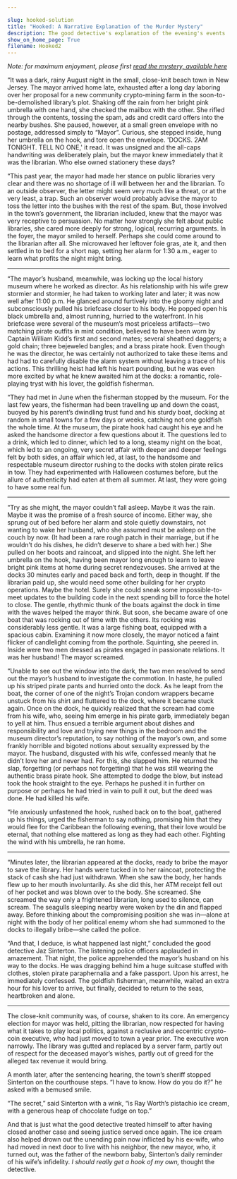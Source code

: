 ```yaml
---

slug: hooked-solution
title: "Hooked: A Narrative Explanation of the Murder Mystery"
description: The good detective's explanation of the evening's events
show_on_home_page: True
filename: Hooked2
---
```


_Note: for maximum enjoyment, please first [read the mystery, available here](/hooked-mystery)_

“It was a dark, rainy August night in the small, close-knit beach town in New Jersey. The mayor arrived home late, exhausted after a long day laboring over her proposal for a new community crypto-mining farm in the soon-to-be-demolished library’s plot. Shaking off the rain from her bright pink umbrella with one hand, she checked the mailbox with the other. She rifled through the contents, tossing the spam, ads and credit card offers into the nearby bushes. She paused, however, at a small green envelope with no postage, addressed simply to “Mayor”. Curious, she stepped inside, hung her umbrella on the hook, and tore open the envelope. 'DOCKS. 2AM TONIGHT. TELL NO ONE,' it read. It was unsigned and the all-caps handwriting was deliberately plain, but the mayor knew immediately that it was the librarian. Who else owned stationery these days?

“This past year, the mayor had made her stance on public libraries very clear and there was no shortage of ill will between her and the librarian. To an outside observer, the letter might seem very much like a threat, or at the very least, a trap. Such an observer would probably advise the mayor to toss the letter into the bushes with the rest of the spam. But, those involved in the town’s government, the librarian included, knew that the mayor was very receptive to persuasion. No matter how strongly she felt about public libraries, she cared more deeply for strong, logical, recurring arguments. In the foyer, the mayor smiled to herself. Perhaps she could come around to the librarian after all. She microwaved her leftover foie gras, ate it, and then settled in to bed for a short nap, setting her alarm for 1:30 a.m., eager to learn what profits the night might bring.

---

“The mayor’s husband, meanwhile, was locking up the local history museum where he worked as director. As his relationship with his wife grew stormier and stormier, he had taken to working later and later; it was now well after 11:00 p.m. He glanced around furtively into the gloomy night and subconsciously pulled his briefcase closer to his body. He popped open his black umbrella and, almost running, hurried to the waterfront. In his briefcase were several of the museum’s most priceless artifacts—two matching pirate outfits in mint condition, believed to have been worn by Captain William Kidd’s first and second mates; several sheathed daggers; a gold chain; three bejeweled bangles; and a brass pirate hook. Even though he was the director, he was certainly not authorized to take these items and had had to carefully disable the alarm system without leaving a trace of his actions. This thrilling heist had left his heart pounding, but he was even more excited by what he knew awaited him at the docks: a romantic, role-playing tryst with his lover, the goldfish fisherman.

“They had met in June when the fisherman stopped by the museum. For the last few years, the fisherman had been travelling up and down the coast, buoyed by his parent’s dwindling trust fund and his sturdy boat, docking at random in small towns for a few days or weeks, catching not one goldfish the whole time. At the museum, the pirate hook had caught his eye and he asked the handsome director a few questions about it. The questions led to a drink, which led to dinner, which led to a long, steamy night on the boat, which led to an ongoing, very secret affair with deeper and deeper feelings felt by both sides, an affair which led, at last, to the handsome and respectable museum director rushing to the docks with stolen pirate relics in tow. They had experimented with Halloween costumes before, but the allure of authenticity had eaten at them all summer. At last, they were going to have some real fun.

---

“Try as she might, the mayor couldn’t fall asleep. Maybe it was the rain. Maybe it was the promise of a fresh source of income. Either way, she sprung out of bed before her alarm and stole quietly downstairs, not wanting to wake her husband, who she assumed must be asleep on the couch by now. (It had been a rare rough patch in their marriage, but if he wouldn’t do his dishes, he didn’t deserve to share a bed with her.) She pulled on her boots and raincoat, and slipped into the night. She left her umbrella on the hook, having been mayor long enough to learn to leave bright pink items at home during secret rendezvouses. She arrived at the docks 30 minutes early and paced back and forth, deep in thought. If the librarian paid up, she would need some other building for her crypto operations. Maybe the hotel. Surely she could sneak some impossible-to-meet updates to the building code in the next spending bill to force the hotel to close. The gentle, rhythmic thunk of the boats against the dock in time with the waves helped the mayor think. But soon, she became aware of one boat that was rocking out of time with the others. Its rocking was considerably less gentle. It was a large fishing boat, equipped with a spacious cabin. Examining it now more closely, the mayor noticed a faint flicker of candlelight coming from the porthole. Squinting, she peered in. Inside were two men dressed as pirates engaged in passionate relations. It was her husband! The mayor screamed.

“Unable to see out the window into the dark, the two men resolved to send out the mayor’s husband to investigate the commotion. In haste, he pulled up his striped pirate pants and hurried onto the dock. As he leapt from the boat, the corner of one of the night’s Trojan condom wrappers became unstuck from his shirt and fluttered to the dock, where it became stuck again. Once on the dock, he quickly realized that the scream had come from his wife, who, seeing him emerge in his pirate garb, immediately began to yell at him. Thus ensued a terrible argument about dishes and responsibility and love and trying new things in the bedroom and the museum director’s reputation, to say nothing of the mayor’s own, and some frankly horrible and bigoted notions about sexuality expressed by the mayor. The husband, disgusted with his wife, confessed meanly that he didn’t love her and never had. For this, she slapped him. He returned the slap, forgetting (or perhaps not forgetting) that he was still wearing the authentic brass pirate hook. She attempted to dodge the blow, but instead took the hook straight to the eye. Perhaps he pushed it in further on purpose or perhaps he had tried in vain to pull it out, but the deed was done. He had killed his wife.

“He anxiously unfastened the hook, rushed back on to the boat, gathered up his things, urged the fisherman to say nothing, promising him that they would flee for the Caribbean the following evening, that their love would be eternal, that nothing else mattered as long as they had each other. Fighting the wind with his umbrella, he ran home.

---

“Minutes later, the librarian appeared at the docks, ready to bribe the mayor to save the library. Her hands were tucked in to her raincoat, protecting the stack of cash she had just withdrawn. When she saw the body, her hands flew up to her mouth involuntarily. As she did this, her ATM receipt fell out of her pocket and was blown over to the body. She screamed. She screamed the way only a frightened librarian, long used to silence, can scream. The seagulls sleeping nearby were woken by the din and flapped away. Before thinking about the compromising position she was in—alone at night with the body of her political enemy whom she had summoned to the docks to illegally bribe—she called the police.

“And that, I deduce, is what happened last night,” concluded the good detective Jaz Sinterton. The listening police officers applauded in amazement. That night, the police apprehended the mayor’s husband on his way to the docks. He was dragging behind him a huge suitcase stuffed with clothes, stolen pirate paraphernalia and a fake passport. Upon his arrest, he immediately confessed. The goldfish fisherman, meanwhile, waited an extra hour for his lover to arrive, but finally, decided to return to the seas, heartbroken and alone.

---

The close-knit community was, of course, shaken to its core. An emergency election for mayor was held, pitting the librarian, now respected for having what it takes to play local politics, against a reclusive and eccentric crypto-coin executive, who had just moved to town a year prior. The executive won narrowly. The library was gutted and replaced by a server farm, partly out of respect for the deceased mayor’s wishes, partly out of greed for the alleged tax revenue it would bring.

A month later, after the sentencing hearing, the town’s sheriff stopped Sinterton on the courthouse steps. “I have to know. How do you do it?” he asked with a bemused smile.

“The secret,” said Sinterton with a wink, “is Ray Worth’s pistachio ice cream, with a generous heap of chocolate fudge on top.”

And that is just what the good detective treated himself to after having closed another case and seeing justice served once again. The ice cream also helped drown out the unending pain now inflicted by his ex-wife, who had moved in next door to live with his neighbor, the new mayor, who, it turned out, was the father of the newborn baby, Sinterton’s daily reminder of his wife’s infidelity. *I should really get a hook of my own,* thought the detective.
